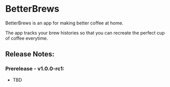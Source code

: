 # BetterBrews

BetterBrews is an app for making better coffee at home. 

The app tracks your brew histories so that you can recreate the perfect cup of coffee everytime.

## Release Notes:

### Prerelease - v1.0.0-rc1:
- TBD
